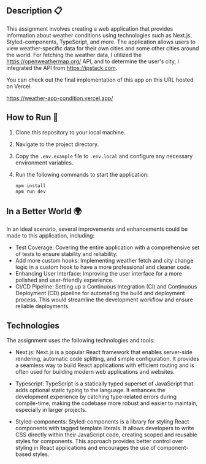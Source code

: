 ## Description 📋

This assignment involves creating a web application that provides information about weather conditions using technologies such as Next.js, Styled-components, TypeScript, and more. The application allows users to view weather-specific data for their own cities and some other cities around the world. For fetching the weather data, I utilized the https://openweathermap.org/ API, and to determine the user's city, I integrated the API from https://ipstack.com.

You can check out the final implementation of this app on this URL hosted on Vercel.

https://weather-app-condition.vercel.app/



## How to Run 🚀

1. Clone this repository to your local machine.
2. Navigate to the project directory.
3. Copy the `.env.example` file to `.env.local` and configure any necessary environment variables.
4. Run the following commands to start the application:

   ```bash
   npm install
   npm run dev
   ```

## In a Better World 🌍

In an ideal scenario, several improvements and enhancements could be made to this application, including:

- Test Coverage: Covering the entire application with a comprehensive set of tests to ensure stability and reliability.
- Add more custom hooks: Implementing weather fetch and city change logic in a custom hook to have a more professional and cleaner code.
- Enhancing User Interface: Improving the user interface for a more polished and user-friendly experience.
- CI/CD Pipeline: Setting up a Continuous Integration (CI) and Continuous Deployment (CD) pipeline for automating the build and deployment process. This would streamline the development workflow and ensure reliable deployments.

## Technologies

The assignment uses the following technologies and tools:

- Next.js: Next.js is a popular React framework that enables server-side rendering, automatic code splitting, and simple configuration. It provides a seamless way to build React applications with efficient routing and is often used for building modern web applications and websites.

- Typescript: TypeScript is a statically typed superset of JavaScript that adds optional static typing to the language. It enhances the development experience by catching type-related errors during compile-time, making the codebase more robust and easier to maintain, especially in larger projects.

- Styled-components: Styled-components is a library for styling React components with tagged template literals. It allows developers to write CSS directly within their JavaScript code, creating scoped and reusable styles for components. This approach provides better control over styling in React applications and encourages the use of component-based styles.

